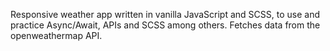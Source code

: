 Responsive weather app written in vanilla JavaScript and SCSS, to use and practice Async/Await, APIs and SCSS among others. Fetches data from the openweathermap API.
